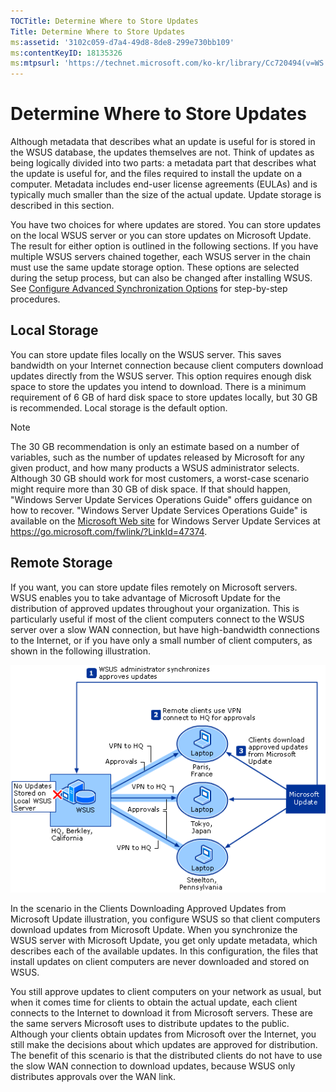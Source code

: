 ```yaml
---
TOCTitle: Determine Where to Store Updates
Title: Determine Where to Store Updates
ms:assetid: '3102c059-d7a4-49d8-8de8-299e730bb109'
ms:contentKeyID: 18135326
ms:mtpsurl: 'https://technet.microsoft.com/ko-kr/library/Cc720494(v=WS.10)'
---
```


Determine Where to Store Updates
================================

Although metadata that describes what an update is useful for is stored in the WSUS database, the updates themselves are not. Think of updates as being logically divided into two parts: a metadata part that describes what the update is useful for, and the files required to install the update on a computer. Metadata includes end-user license agreements (EULAs) and is typically much smaller than the size of the actual update. Update storage is described in this section.

You have two choices for where updates are stored. You can store updates on the local WSUS server or you can store updates on Microsoft Update. The result for either option is outlined in the following sections. If you have multiple WSUS servers chained together, each WSUS server in the chain must use the same update storage option. These options are selected during the setup process, but can also be changed after installing WSUS. See [Configure Advanced Synchronization Options](https://technet.microsoft.com/75060d37-429c-4cf8-a5ee-708470794b7c) for step-by-step procedures.

Local Storage
-------------

You can store update files locally on the WSUS server. This saves bandwidth on your Internet connection because client computers download updates directly from the WSUS server. This option requires enough disk space to store the updates you intend to download. There is a minimum requirement of 6 GB of hard disk space to store updates locally, but 30 GB is recommended. Local storage is the default option.

> [!Note]  
> The 30 GB recommendation is only an estimate based on a number of variables, such as the number of updates released by Microsoft for any given product, and how many products a WSUS administrator selects. Although 30 GB should work for most customers, a worst-case scenario might require more than 30 GB of disk space. If that should happen, "Windows Server Update Services Operations Guide" offers guidance on how to recover. "Windows Server Update Services Operations Guide" is available on the [Microsoft Web site](https://go.microsoft.com/fwlink/?linkid=47374) for Windows Server Update Services at https://go.microsoft.com/fwlink/?LinkId=47374.  

Remote Storage
--------------

If you want, you can store update files remotely on Microsoft servers. WSUS enables you to take advantage of Microsoft Update for the distribution of approved updates throughout your organization. This is particularly useful if most of the client computers connect to the WSUS server over a slow WAN connection, but have high-bandwidth connections to the Internet, or if you have only a small number of client computers, as shown in the following illustration.

![](images/Cc720494.9f6269a7-ae94-426d-be4d-7238d4fe0e78(WS.10).gif)

In the scenario in the Clients Downloading Approved Updates from Microsoft Update illustration, you configure WSUS so that client computers download updates from Microsoft Update. When you synchronize the WSUS server with Microsoft Update, you get only update metadata, which describes each of the available updates. In this configuration, the files that install updates on client computers are never downloaded and stored on WSUS.

You still approve updates to client computers on your network as usual, but when it comes time for clients to obtain the actual update, each client connects to the Internet to download it from Microsoft servers. These are the same servers Microsoft uses to distribute updates to the public. Although your clients obtain updates from Microsoft over the Internet, you still make the decisions about which updates are approved for distribution. The benefit of this scenario is that the distributed clients do not have to use the slow WAN connection to download updates, because WSUS only distributes approvals over the WAN link.
